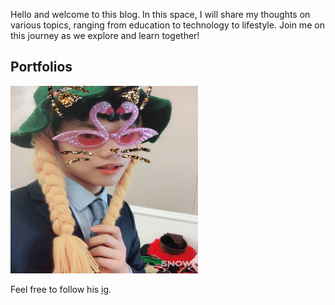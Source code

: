 Hello and welcome to this blog. In this space, I will share my thoughts on various topics, ranging from education to technology to lifestyle. Join me on this journey as we explore and learn together!


## Portfolios


<img src="images/Ly.png" alt="Ly logo" width="300" height="300">


Feel free to follow his [ig](https://www.instagram.com/tirionyy_ee/).
